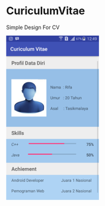 # CuriculumVitae
Simple Design For CV

<pre>
<img src="Screenshot/Screenshot_2018-06-22-12-49-26.png" width="250" height="444">
</pre>
